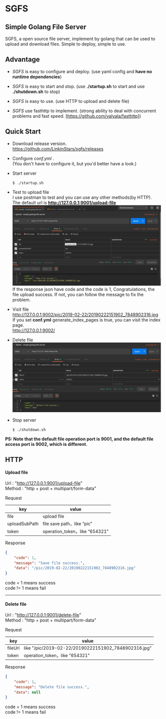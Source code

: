 # SGFS

## Simple Golang File Server
SGFS, a open source file server, implement by golang that can be used to upload and download files. Simple to deploy, simple to use. 

## Advantage
- *SGFS* is easy to configure and deploy. (use yaml config and **have no runtime dependencies**)

- *SGFS* is easy to start and stop. (use **./startup.sh** to start and use **./shutdown.sh** to stop)

- *SGFS* is easy to use. (use HTTP to upload and delete file)

- *SGFS* use fasthttp to implement. (strong ability to deal with concurrent problems and fast speed. [https://github.com/valyala/fasthttp])

## Quick Start
-  Download release version.  
    https://github.com/LinkinStars/sgfs/releases
-  Configure *conf.yml* .  
(You don't have to configure it, but you'd better have a look.)
-  Start server

    ````
    $ ./startup.sh
    ````
    
- Test to upload file  
I use postman to test and you can use any other methods(by HTTP).  
The default url is **http://127.0.0.1:9001/upload-file**
![](images/upload.jpg)
If the response json have code and the code is 1, Congratulations, the file upload success. If not, you can follow the message to fix the problem.

 
- Visit file  
    http://127.0.0.1:9002/pic/2019-02-22/20190222151902_7848902316.jpg  
    If you set **conf.yml** generate_index_pages is true, you can visit the index page.  
    http://127.0.0.1:9002/  
    
- Delete file  
![](images/delete.jpg)


- Stop server  

    ````
    $ ./shutdown.sh
    ````
    
    
**PS: Note that the default file operation port is 9001, and the default file access port is 9002, which is different.**

## HTTP

#### Upload file
Url : "http://127.0.0.1:9001/upload-file"  
Method : "http + post + multipart/form-data"  

Request  

| key | value |
| --- | --- |
| file | upload file |
| uploadSubPath | file save path，like “pic” |
| token | operation_token，like “654321” |

Response  

````json
{
    "code": 1,
    "message": "Save file success.",
    "data": "/pic/2019-02-22/20190222151902_7848902316.jpg"
}
````

code = 1 means success  
code != 1 means fail  

---

#### Delete file
Url : "http://127.0.0.1:9001/delete-file"  
Method : "http + post + multipart/form-data"  

Request  

| key | value |
| --- | --- |
| fileUrl | like "/pic/2019-02-22/20190222151902_7848902316.jpg" |
| token | operation_token，like "654321" |

Response  

````json
{
    "code": 1,
    "message": "Delete file success.",
    "data": null
}
````

code = 1 means success  
code != 1 means fail  


